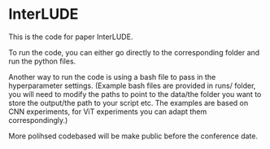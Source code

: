 # InterLUDE
This is the code for paper InterLUDE. 

To run the code, you can either go directly to the corresponding folder and run the python files.

Another way to run the code is using a bash file to pass in the hyperparameter settings. (Example bash files are provided in runs/ folder, you will need to modify the paths to point to the data/the folder you want to store the output/the path to your script etc. The examples are based on CNN experiments, for ViT experiments you can adapt them correspondingly.)


More polihsed codebased will be make public before the conference date.